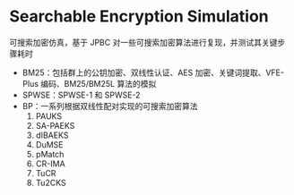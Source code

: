 # Searchable Encryption Simulation
可搜索加密仿真，基于 JPBC 对一些可搜索加密算法进行复现，并测试其关键步骤耗时

- BM25：包括群上的公钥加密、双线性认证、AES 加密、关键词提取、VFE-Plus 编码、BM25/BM25L 算法的模拟
- SPWSE：SPWSE-1 和 SPWSE-2
- BP：一系列根据双线性配对实现的可搜索加密算法
  1. PAUKS
  2. SA-PAEKS
  3. dIBAEKS
  4. DuMSE
  5. pMatch
  6. CR-IMA
  7. TuCR
  8. Tu2CKS
